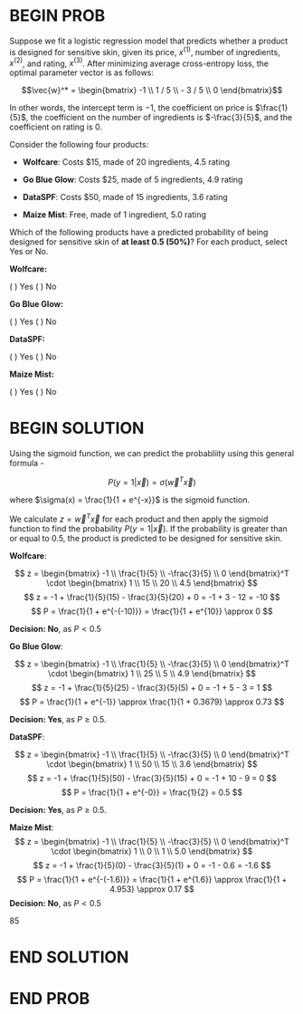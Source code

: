 # BEGIN PROB
Suppose we fit a logistic regression model that predicts whether a
product is designed for sensitive skin, given its price, $x^{(1)}$,
number of ingredients, $x^{(2)}$, and rating, $x^{(3)}$. After
minimizing average cross-entropy loss, the optimal parameter vector is
as follows:

$$\vec{w}^* = \begin{bmatrix} -1 \\ 1 / 5 \\ - 3 / 5 \\ 0 \end{bmatrix}$$

In other words, the intercept term is $-1$, the coefficient on price is
$\frac{1}{5}$, the coefficient on the number of ingredients is
$-\frac{3}{5}$, and the coefficient on rating is $0$.

Consider the following four products:

-   **Wolfcare**: Costs \$15, made of 20 ingredients, 4.5 rating

-   **Go Blue Glow**: Costs \$25, made of 5 ingredients, 4.9 rating

-   **DataSPF**: Costs \$50, made of 15 ingredients, 3.6 rating

-   **Maize Mist**: Free, made of 1 ingredient, 5.0 rating

Which of the following products have a predicted probability of being
designed for sensitive skin of **at least 0.5 (50%)**? For each product,
select Yes or No.



**Wolfcare:** 

( ) Yes 
( ) No


**Go Blue Glow:** 

( ) Yes 
( ) No


**DataSPF:**

( ) Yes 
( ) No


**Maize Mist:** 

( ) Yes 
( ) No


# BEGIN SOLUTION

Using the sigmoid function, we can predict the probabliity using this general formula - 

$$ P(y = 1 | \vec{x}) = \sigma(\vec{w}^T \vec{x}) $$

where $\sigma(x) = \frac{1}{1 + e^{-x}}$ is the sigmoid function.

We calculate $z = \vec{w}^T \vec{x}$ for each product and then apply the sigmoid function to find the probability $P(y = 1 | \vec{x})$. If the probability is greater than or equal to 0.5, the product is predicted to be designed for sensitive skin.


**Wolfcare**:

$$
z = \begin{bmatrix} -1 \\ \frac{1}{5} \\ -\frac{3}{5} \\ 0 \end{bmatrix}^T \cdot \begin{bmatrix} 1 \\ 15 \\ 20 \\ 4.5 \end{bmatrix}
$$
$$
z = -1 + \frac{1}{5}(15) - \frac{3}{5}(20) + 0 = -1 + 3 - 12 = -10
$$
$$
P = \frac{1}{1 + e^{-(-10)}} = \frac{1}{1 + e^{10}} \approx 0
$$


**Decision: No**, as $P < 0.5$

**Go Blue Glow**:

$$
z = \begin{bmatrix} -1 \\ \frac{1}{5} \\ -\frac{3}{5} \\ 0 \end{bmatrix}^T \cdot \begin{bmatrix} 1 \\ 25 \\ 5 \\ 4.9 \end{bmatrix}
$$
$$
z = -1 + \frac{1}{5}(25) - \frac{3}{5}(5) + 0 = -1 + 5 - 3 = 1
$$
$$
P = \frac{1}{1 + e^{-1}} \approx \frac{1}{1 + 0.3679} \approx 0.73
$$

**Decision: Yes**, as $P \geq 0.5$.

**DataSPF**:

$$
z = \begin{bmatrix} -1 \\ \frac{1}{5} \\ -\frac{3}{5} \\ 0 \end{bmatrix}^T \cdot \begin{bmatrix} 1 \\ 50 \\ 15 \\ 3.6 \end{bmatrix}
$$
$$
z = -1 + \frac{1}{5}(50) - \frac{3}{5}(15) + 0 = -1 + 10 - 9 = 0
$$
$$
P = \frac{1}{1 + e^{-0}} = \frac{1}{2} = 0.5
$$

**Decision: Yes**, as $P \geq 0.5$.

**Maize Mist**:
$$
z = \begin{bmatrix} -1 \\ \frac{1}{5} \\ -\frac{3}{5} \\ 0 \end{bmatrix}^T \cdot \begin{bmatrix} 1 \\ 0 \\ 1 \\ 5.0 \end{bmatrix}
$$
$$
z = -1 + \frac{1}{5}(0) - \frac{3}{5}(1) + 0 = -1 - 0.6 = -1.6
$$
$$
P = \frac{1}{1 + e^{-(-1.6)}} = \frac{1}{1 + e^{1.6}} \approx \frac{1}{1 + 4.953} \approx 0.17
$$
**Decision: No**, as $P < 0.5$

<average>85</average>

# END SOLUTION

# END PROB